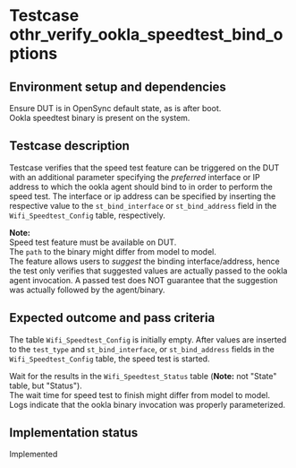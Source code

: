 # Testcase othr_verify_ookla_speedtest_bind_options

## Environment setup and dependencies

Ensure DUT is in OpenSync default state, as is after boot.\
Ookla speedtest binary is present on the system.

## Testcase description

Testcase verifies that the speed test feature can be triggered on the DUT with an additional parameter specifying the
*preferred* interface or IP address to which the ookla agent should bind to in order to perform the speed test. The
interface or ip address can be specified by inserting the respective value to the `st_bind_interface` or
`st_bind_address` field in the `Wifi_Speedtest_Config` table, respectively.

**Note:**\
Speed test feature must be available on DUT.\
The `path` to the binary might differ from model to model.\
The
feature allows users to *suggest* the binding interface/address, hence the test only verifies that suggested values are
actually passed to the ookla agent invocation. A passed test does NOT guarantee that the suggestion was actually
followed by the agent/binary.

## Expected outcome and pass criteria

The table `Wifi_Speedtest_Config` is initially empty. After values are inserted to the `test_type` and
`st_bind_interface`, or `st_bind_address` fields in the `Wifi_Speedtest_Config` table, the speed test is started.

Wait for the results in the `Wifi_Speedtest_Status` table (**Note:** not "State" table, but "Status").\
The wait time
for speed test to finish might differ from model to model.\
Logs indicate that the ookla binary invocation was properly
parameterized.

## Implementation status

Implemented
